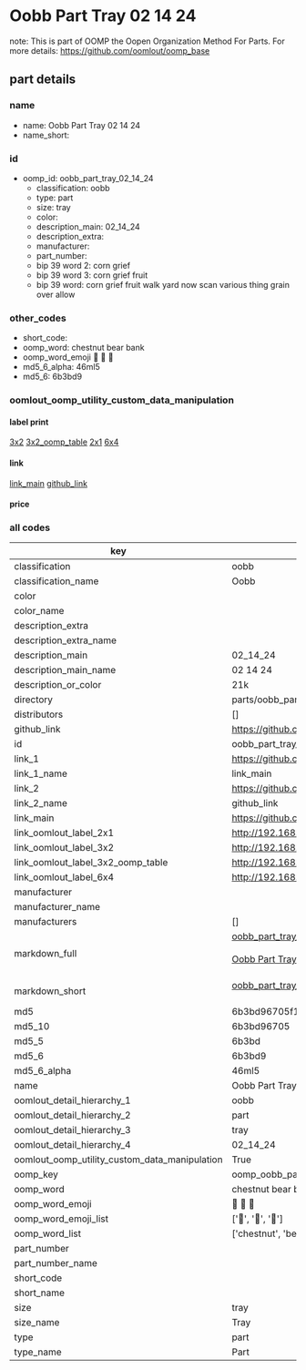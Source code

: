 # Oobb Part Tray 02 14 24  

note: This is part of OOMP the Oopen Organization Method For Parts. For more details: https://github.com/oomlout/oomp_base

##  part details





### name
* name: Oobb Part Tray 02 14 24
* name_short: 
### id
* oomp_id: oobb_part_tray_02_14_24
  * classification: oobb
  * type: part
  * size: tray
  * color: 
  * description_main: 02_14_24
  * description_extra: 
  * manufacturer: 
  * part_number: 
  * bip 39 word 2: corn grief
  * bip 39 word 3: corn grief fruit
  * bip 39 word: corn grief fruit walk yard now scan various thing grain over allow

### other_codes
* short_code: 
* oomp_word: chestnut bear bank
* oomp_word_emoji :chestnut: :bear: :bank:
* md5_6_alpha: 46ml5
* md5_6: 6b3bd9






### oomlout_oomp_utility_custom_data_manipulation
#### label print
[3x2](http://192.168.1.245:1112/?label=oomp%2046ml5)
[3x2_oomp_table](http://192.168.1.107:1112/?label=oomp%2046ml5)
[2x1](http://192.168.1.242:1112/?label=oomp%2046ml5)
[6x4](http://192.168.1.55:1112/?label=oomp%2046ml5)    

#### link

[link_main](https://github.com/oomlout/oomlout_oomp_current_version_messy/tree/main/parts/oobb_part_tray_02_14_24) [github_link](https://github.com/oomlout/oomlout_oomp_part_src/tree/main/parts/oobb_part_tray_02_14_24)                             

#### price







### all codes 
| key | value |  
| --- | --- |  
| classification | oobb |  
| classification_name | Oobb |  
| color |  |  
| color_name |  |  
| description_extra |  |  
| description_extra_name |  |  
| description_main | 02_14_24 |  
| description_main_name | 02 14 24 |  
| description_or_color | 21k |  
| directory | parts/oobb_part_tray_02_14_24 |  
| distributors | [] |  
| github_link | https://github.com/oomlout/oomlout_oomp_part_src/tree/main/parts/oobb_part_tray_02_14_24 |  
| id | oobb_part_tray_02_14_24 |  
| link_1 | https://github.com/oomlout/oomlout_oomp_current_version_messy/tree/main/parts/oobb_part_tray_02_14_24 |  
| link_1_name | link_main |  
| link_2 | https://github.com/oomlout/oomlout_oomp_part_src/tree/main/parts/oobb_part_tray_02_14_24 |  
| link_2_name | github_link |  
| link_main | https://github.com/oomlout/oomlout_oomp_current_version_messy/tree/main/parts/oobb_part_tray_02_14_24 |  
| link_oomlout_label_2x1 | http://192.168.1.242:1112/?label=oomp%2046ml5 |  
| link_oomlout_label_3x2 | http://192.168.1.245:1112/?label=oomp%2046ml5 |  
| link_oomlout_label_3x2_oomp_table | http://192.168.1.107:1112/?label=oomp%2046ml5 |  
| link_oomlout_label_6x4 | http://192.168.1.55:1112/?label=oomp%2046ml5 |  
| manufacturer |  |  
| manufacturer_name |  |  
| manufacturers | [] |  
| markdown_full | [oobb_part_tray_02_14_24](https://github.com/oomlout/oomlout_oomp_current_version_messy/tree/main/parts/oobb_part_tray_02_14_24)<br>[](https://github.com/oomlout/oomlout_oomp_current_version_messy/tree/main/parts/oobb_part_tray_02_14_24)<br>[Oobb Part Tray 02 14 24](https://github.com/oomlout/oomlout_oomp_current_version_messy/tree/main/parts/oobb_part_tray_02_14_24)<br><br> |  
| markdown_short | [oobb_part_tray_02_14_24](https://github.com/oomlout/oomlout_oomp_current_version_messy/tree/main/parts/oobb_part_tray_02_14_24)<br><br> |  
| md5 | 6b3bd96705f198065cff6f68bb99a183 |  
| md5_10 | 6b3bd96705 |  
| md5_5 | 6b3bd |  
| md5_6 | 6b3bd9 |  
| md5_6_alpha | 46ml5 |  
| name | Oobb Part Tray 02 14 24 |  
| oomlout_detail_hierarchy_1 | oobb |  
| oomlout_detail_hierarchy_2 | part |  
| oomlout_detail_hierarchy_3 | tray |  
| oomlout_detail_hierarchy_4 | 02_14_24 |  
| oomlout_oomp_utility_custom_data_manipulation | True |  
| oomp_key | oomp_oobb_part_tray_02_14_24 |  
| oomp_word | chestnut bear bank |  
| oomp_word_emoji | :chestnut: :bear: :bank: |  
| oomp_word_emoji_list | [':chestnut:', ':bear:', ':bank:'] |  
| oomp_word_list | ['chestnut', 'bear', 'bank'] |  
| part_number |  |  
| part_number_name |  |  
| short_code |  |  
| short_name |  |  
| size | tray |  
| size_name | Tray |  
| type | part |  
| type_name | Part |  
